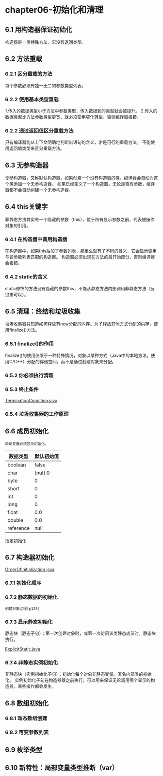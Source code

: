 # chapter06-初始化和清理

## 6.1 用构造器保证初始化
构造器是一类特殊方法，它没有返回类型。

## 6.2 方法重载

### 6.2.1 区分重载的方法
每个参数必须有独一无二的参数类型列表。

### 6.2.2 使用基本类型重载
1.传入的数据类型小于方法中参数类型，传入数据到的类型就会被提升。
2.传入的数据类型比方法参数类型更宽，就必须使用窄化转型，否则编译器报错。

### 6.2.2 通过返回值区分重载方法
只有编译器能从上下文明确地判断出语句的含义，才是可行的重载方法。
不能使用返回值类型来区分重载方法。

## 6.3 无参构造器
无参构造器，又称默认构造器，如果创建一个没有构造器的类，编译器会自动为这个类添加一个无参构造器。
如果已经定义了一个构造器，无论是否有参数，编译器都不会自动创建一个无参构造器。

## 6.4 this关键字
非静态方法其实有一个隐藏的参数（this），位于所有显示参数之前，代表被操作对象的引用。

### 6.4.1 在构造器中调用构造器
在构造器中，如果this后加了参数列表，那里么就有了不同的含义，它会显示调用与该参数列表匹配的构造器。
构造器必须出现在方法的最开始部分，否则编译器会报错。

### 6.4.2 static的含义
static修饰的方法没有隐藏的参数this，不能从静态方法内部调用非静态方法（反过来可以）。

## 6.5 清理：终结和垃圾收集
垃圾收集器只知道如何释放有new分配的内存。为了释放其他方式分配的内存，使用finalize()方法。

### 6.5.1 finalize()的作用
finalize()的使用仅限于一种特殊情况，对象以某种方式（Java中的本地方法，使用C/C++）分配的存储空间，而不是通过创建对象来分配。

### 6.5.2 你必须执行清理

### 6.5.3 终止条件
[TerminationCondition.java](src/chapter06/TerminationCondition.java)  

### 6.5.4 垃圾收集器的工作原理

## 6.6 成员初始化
    局部变量必须显示初始化。
    
| 数据类型      | 默认初始值   |
|-----------|---------|
| boolean   | false   |
| char      | [nul] 0 |
| byte      | 0       |
| short     | 0       |
| int       | 0       |
| long      | 0       |
| float     | 0.0     |
| double    | 0.0     |
| reference | null    |

指定初始化

## 6.7 构造器初始化
[OrderOfInitialization.java](src/chapter06/housekeeping/OrderOfInitialization.java)



### 6.7.1 初始化顺序

### 6.7.2 静态数据的初始化
    创建对象过程[p125]

### 6.7.3 显示静态初始化
静态块（静态子句）：第一次创建对象时，或第一次访问该类静态成员时，静态块执行。

[ExplicitStatic.java](src/chapter06/housekeeping/ExplicitStatic.java)

### 6.7.4 非静态实例初始化
非静态块（实例初始化子句）：初始化每个对象非静态变量。匿名内部类的初始化。
实例初始化子句在构造器器之前执行。可以用来保证无论调用哪个显示的构造器，某些操作都会发生。

## 6.8 数组初始化

### 6.8.1 动态数组创建

### 6.8.2 可变参数列表

## 6.9 枚举类型

## 6.10 新特性：局部变量类型推断（var）







    




